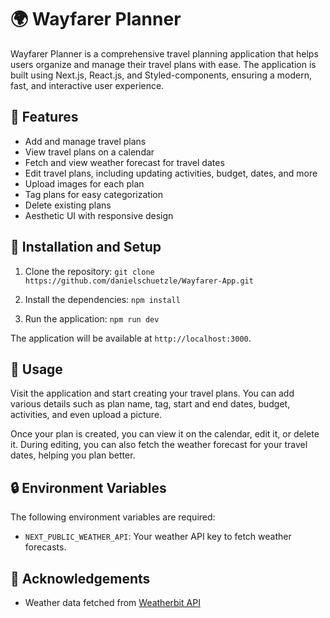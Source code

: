 # 🌍 Wayfarer Planner

Wayfarer Planner is a comprehensive travel planning application that helps users organize and manage their travel plans with ease. The application is built using Next.js, React.js, and Styled-components, ensuring a modern, fast, and interactive user experience.

## 🎯 Features

- Add and manage travel plans
- View travel plans on a calendar
- Fetch and view weather forecast for travel dates
- Edit travel plans, including updating activities, budget, dates, and more
- Upload images for each plan
- Tag plans for easy categorization
- Delete existing plans
- Aesthetic UI with responsive design

## 🔧 Installation and Setup

1. Clone the repository:
   `git clone https://github.com/danielschuetzle/Wayfarer-App.git`

3. Install the dependencies:
   `npm install`

5. Run the application:
   `npm run dev`


The application will be available at `http://localhost:3000`.

## 📖 Usage

Visit the application and start creating your travel plans. You can add various details such as plan name, tag, start and end dates, budget, activities, and even upload a picture. 

Once your plan is created, you can view it on the calendar, edit it, or delete it. During editing, you can also fetch the weather forecast for your travel dates, helping you plan better.

## 🔒 Environment Variables

The following environment variables are required:

- `NEXT_PUBLIC_WEATHER_API`: Your weather API key to fetch weather forecasts.

## 🙏 Acknowledgements

- Weather data fetched from [Weatherbit API](https://www.weatherbit.io/)
